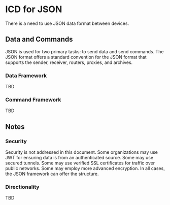 # ICD for JSON

There is a need to use JSON data format between devices.

## Data and Commands

JSON is used for two primary tasks: to send data and send commands. The JSON format offers a standard convention for the JSON format that supports the sender, receiver, routers, proxies, and archives.

### Data Framework

TBD

### Command Framework

TBD

## Notes

### Security

Security is not addressed in this document. Some organizations may use JWT for ensuring data is from an authenticated source. Some may use secured tunnels. Some may use verified SSL certificates for traffic over public networks. Some may employ more advanced encryption. In all cases, the JSON framework can offer the structure.

### Directionality

TBD
